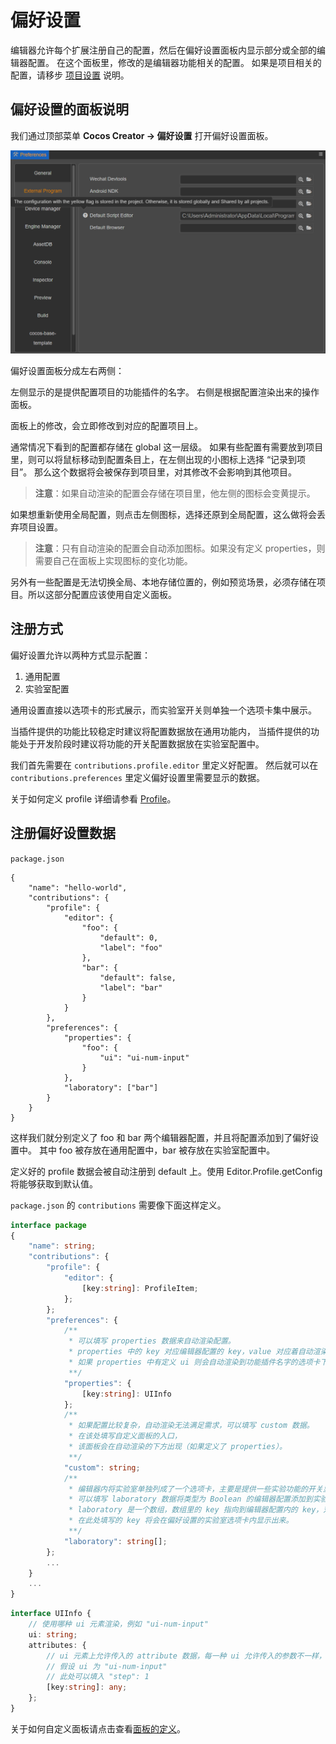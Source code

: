 # 偏好设置

编辑器允许每个扩展注册自己的配置，然后在偏好设置面板内显示部分或全部的编辑器配置。
在这个面板里，修改的是编辑器功能相关的配置。
如果是项目相关的配置，请移步 [项目设置](../project/index.md) 说明。

## 偏好设置的面板说明

我们通过顶部菜单 **Cocos Creator -> 偏好设置** 打开偏好设置面板。

![preferences](../../img/basic/preferences-tool.png)

偏好设置面板分成左右两侧：

左侧显示的是提供配置项目的功能插件的名字。
右侧是根据配置渲染出来的操作面板。

面板上的修改，会立即修改到对应的配置项目上。

通常情况下看到的配置都存储在 global 这一层级。
如果有些配置有需要放到项目里，则可以将鼠标移动到配置条目上，在左侧出现的小图标上选择 “记录到项目”。
那么这个数据将会被保存到项目里，对其修改不会影响到其他项目。

> **注意**：如果自动渲染的配置会存储在项目里，他左侧的图标会变黄提示。

如果想重新使用全局配置，则点击左侧图标，选择还原到全局配置，这么做将会丢弃项目设置。

> **注意**：只有自动渲染的配置会自动添加图标。如果没有定义 properties，则需要自己在面板上实现图标的变化功能。

另外有一些配置是无法切换全局、本地存储位置的，例如预览场景，必须存储在项目。所以这部分配置应该使用自定义面板。

## 注册方式

偏好设置允许以两种方式显示配置：

1. 通用配置
2. 实验室配置

通用设置直接以选项卡的形式展示，而实验室开关则单独一个选项卡集中展示。

当插件提供的功能比较稳定时建议将配置数据放在通用功能内，
当插件提供的功能处于开发阶段时建议将功能的开关配置数据放在实验室配置中。

我们首先需要在 `contributions.profile.editor` 里定义好配置。
然后就可以在 `contributions.preferences` 里定义偏好设置里需要显示的数据。

关于如何定义 profile 详细请参看 [Profile](../profile/index.md)。

## 注册偏好设置数据

`package.json`

```JSON5
{
    "name": "hello-world",
    "contributions": {
        "profile": {
            "editor": {
                "foo": {
                    "default": 0,
                    "label": "foo"
                },
                "bar": {
                    "default": false,
                    "label": "bar"
                }
            }
        },
        "preferences": {
            "properties": {
                "foo": {
                    "ui": "ui-num-input"
                }
            },
            "laboratory": ["bar"]
        }    
    }
}
```

这样我们就分别定义了 foo 和 bar 两个编辑器配置，并且将配置添加到了偏好设置中。
其中 foo 被存放在通用配置中，bar 被存放在实验室配置中。

定义好的 profile 数据会被自动注册到 default 上。使用 Editor.Profile.getConfig 将能够获取到默认值。

`package.json` 的 `contributions` 需要像下面这样定义。

```typescript
interface package
{
    "name": string;
    "contributions": {
        "profile": {
            "editor": {
                [key:string]: ProfileItem;
            };
        };
        "preferences": {
            /**
             * 可以填写 properties 数据来自动渲染配置。
             * properties 中的 key 对应编辑器配置的 key，value 对应着自动渲染需要的信息。
             * 如果 properties 中有定义 ui 则会自动渲染到功能插件名字的选项卡下。
             **/
            "properties": {
                [key:string]: UIInfo
            };
            /**
             * 如果配置比较复杂，自动渲染无法满足需求，可以填写 custom 数据。
             * 在该处填写自定义面板的入口，
             * 该面板会在自动渲染的下方出现（如果定义了 properties）。
             **/ 
            "custom": string;
            /**
             * 编辑器内将实验室单独列成了一个选项卡，主要是提供一些实验功能的开关显示。
             * 可以填写 laboratory 数据将类型为 Boolean 的编辑器配置添加到实验室开关中。
             * laboratory 是一个数组，数组里的 key 指向到编辑器配置内的 key，对应的数据的必须是 Boolean 类型的。
             * 在此处填写的 key 将会在偏好设置的实验室选项卡内显示出来。
             **/
            "laboratory": string[];
        };
        ...
    }
    ...
}
```

```typescript
interface UIInfo {
    // 使用哪种 ui 元素渲染，例如 "ui-num-input"
    ui: string;
    attributes: {
        // ui 元素上允许传入的 attribute 数据，每一种 ui 允许传入的参数不一样，详细参考 ui-kit 章节
        // 假设 ui 为 "ui-num-input"
        // 此处可以填入 "step": 1
        [key:string]: any;
    };
}
```

关于如何自定义面板请点击查看[面板的定义](../../panel/index.md)。
